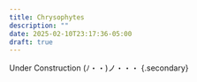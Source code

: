 ```yaml
---
title: Chrysophytes
description: ""
date: 2025-02-10T23:17:36-05:00
draft: true
---
```


Under Construction <span class="kaomoji">(ﾉ・・)ノ・・・</span>
{.secondary}

